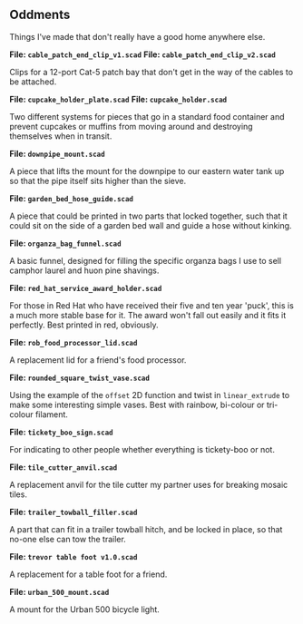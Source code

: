 Oddments
--------

Things I've made that don't really have a good home anywhere else.

**File: `cable_patch_end_clip_v1.scad`**
**File: `cable_patch_end_clip_v2.scad`**

Clips for a 12-port Cat-5 patch bay that don't get in the way of the cables
to be attached.

**File: `cupcake_holder_plate.scad`**
**File: `cupcake_holder.scad`**

Two different systems for pieces that go in a standard food container and
prevent cupcakes or muffins from moving around and destroying themselves when
in transit.

**File: `downpipe_mount.scad`**

A piece that lifts the mount for the downpipe to our eastern water tank up so
that the pipe itself sits higher than the sieve.

**File: `garden_bed_hose_guide.scad`**

A piece that could be printed in two parts that locked together, such that it
could sit on the side of a garden bed wall and guide a hose without kinking.

**File: `organza_bag_funnel.scad`**

A basic funnel, designed for filling the specific organza bags I use to sell
camphor laurel and huon pine shavings.

**File: `red_hat_service_award_holder.scad`**

For those in Red Hat who have received their five and ten year 'puck', this
is a much more stable base for it.  The award won't fall out easily and it
fits it perfectly.  Best printed in red, obviously.

**File: `rob_food_processor_lid.scad`**

A replacement lid for a friend's food processor.

**File: `rounded_square_twist_vase.scad`**

Using the example of the `offset` 2D function and twist in `linear_extrude`
to make some interesting simple vases.  Best with rainbow, bi-colour or
tri-colour filament.

**File: `tickety_boo_sign.scad`**

For indicating to other people whether everything is tickety-boo or not.

**File: `tile_cutter_anvil.scad`**

A replacement anvil for the tile cutter my partner uses for breaking mosaic
tiles.

**File: `trailer_towball_filler.scad`**

A part that can fit in a trailer towball hitch, and be locked in place, so
that no-one else can tow the trailer.

**File: `trevor table foot v1.0.scad`**

A replacement for a table foot for a friend.

**File: `urban_500_mount.scad`**

A mount for the Urban 500 bicycle light.

